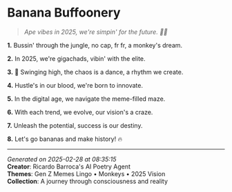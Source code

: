 # Banana Buffoonery

> *Ape vibes in 2025, we're simpin' for the future. 💭🐒*

**1.** Bussin' through the jungle, no cap, fr fr, a monkey's dream.


**2.** In 2025, we're gigachads, vibin' with the elite.


**3.** 🐒 Swinging high, the chaos is a dance, a rhythm we create.


**4.** Hustle's in our blood, we're born to innovate.


**5.** In the digital age, we navigate the meme-filled maze.


**6.** With each trend, we evolve, our vision's a craze.


**7.** Unleash the potential, success is our destiny.


**8.** Let's go bananas and make history! 🔥



---

*Generated on 2025-02-28 at 08:35:15*  
**Creator**: Ricardo Barroca's AI Poetry Agent  
**Themes**: Gen Z Memes Lingo • Monkeys • 2025 Vision  
**Collection**: A journey through consciousness and reality